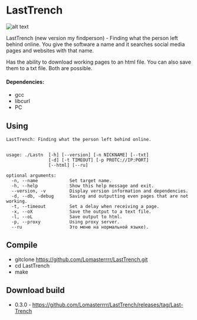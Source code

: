 # LastTrench
![alt text](https://i.imgur.com/N8SaIwS.png)


LastTrench (new version my findperson) - Finding what the person left behind online.
You give the software a name and it searches social media pages and websites with that name.

Has the ability to download working pages to an html file.
You can also save them to a txt file.
Both are possible.

#### Dependencies:
- gcc
- libcurl
- PC

## Using
```
LastTrench: Finding what the person left behind online.


usage: ./Lastn  [-h] [--version] [-n NICKNAME] [--txt]
                [-d] [-t TIMEOUT] [-p PROTC://IP:PORT]
                [--html] [--ru]

optional arguments:
  -n, --name            Set target name.
  -h, --help            Show this help message and exit.
  --version, -v         Display version information and dependencies.
  -d, --db, -debug      Saving and outputting even pages that are not working.
  -t, --timeout         Set a delay when receiving a page.
  -x, --oX              Save the output to a text file.
  -l, --oL              Save output to html.
  -p, --proxy           Using proxy server.
  --ru                  Это меню на нормальной языке).
```

## Compile
- gitclone https://github.com/Lomasterrrr/LastTrench.git
- cd LastTrench
- make

## Download build
- 0.3.0 - https://github.com/Lomasterrrr/LastTrench/releases/tag/Last-Trench
